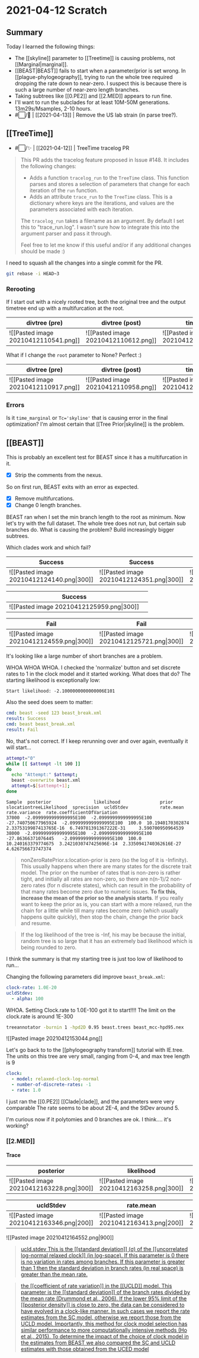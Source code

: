 # 2021-04-12 Scratch

## Summary

Today I learned the following things:
- The [[skyline]] parameter to [[Treetime]] is causing problems, not [[Marginal|marginal]].
- [[BEAST|BEAST]] fails to start when a parameter/prior is set wrong. In [[plague-phylogeography]], trying to run the whole tree required dropping the rate down to near-zero. I suspect this is because there is such a large number of near-zero length branches.
- Taking subtrees like [[0.PE2]] and [[2.MED]] appears to run fine.
- I'll want to run the subclades for at least 10M-50M generations. 13m29s/Msamples, 2-10 hours.
- #⬜/🧨 | [[2021-04-13]] | Remove the US lab strain (in parse tree?).

## [[TreeTime]]
- #⬜/✨ | [[2021-04-12]] | TreeTime tracelog PR

> This PR adds the tracelog feature proposed in Issue #148. It includes the following changes:
> - Adds a function ```tracelog_run``` to the ```TreeTime``` class. This function parses and stores a selection of parameters that change for each iteration of the ```run``` function.
> - Adds an attribute ```trace_run``` to the ```TreeTime``` class. This is a dictionary where keys are the iterations, and values are the parameters associated with each iteration.
>
> The ```tracelog_run``` takes a filename as an argument. By default I set this to "trace_run.log". I wasn't sure how to integrate this into the argument parser and pass it through.
>
> Feel free to let me know if this useful and/or if any additional changes should be made :)


I need to squash all the changes into a single commit for the PR.
```bash
git rebase -i HEAD~3 
```

### Rerooting

If I start out with a nicely rooted tree, both the original tree and the output timetree end up with a multifurcation at the root.

| divtree (pre)                        | divtree (post)                       |   timetree                                   | 
| ------------------------------------ | ------------------------------------ | ------------------------------------ |
| ![[Pasted image 20210412110541.png]] | ![[Pasted image 20210412110612.png]] | ![[Pasted image 20210412110720.png]] |

What if I change the ```root``` parameter to None?  Perfect :)

| divtree (pre)                        | divtree (post)                       |   timetree                                   | 
| ------------------------------------ | ------------------------------------ | ------------------------------------ |
| ![[Pasted image 20210412110917.png]] | ![[Pasted image 20210412110958.png]] | ![[Pasted image 20210412111012.png]] |

### Errors

Is it ```time_marginal``` or ```Tc='skyline'``` that is causing error in the final optimization? I'm almost certain that [[Tree Prior|skyline]] is the problem.

## [[BEAST]]

This is probably an excellent test for BEAST since it has a multifurcation in it.

- [x] Strip the comments from the nexus.

So on first run, BEAST exits with an error as expected. 

- [x] Remove multifurcations.
- [x] Change 0 length branches.

BEAST ran when I set the min branch length to the root as minimum. Now let's try with the full dataset. The whole tree does not run, but certain sub branches do. What is causing the problem? Build increasingly bigger subtrees.

Which clades work and which fail?

| Success                                   | Success                                   | Success (Same geo)    |
| ----------------------------------------- | ----------------------------------------- | --- |
| ![[Pasted image 20210412124140.png\|300]] | ![[Pasted image 20210412124351.png\|300]] | ![[Pasted image 20210412125523.png\|300]]    | 

| Success                                   |     | 
| ----------------------------------------- | --- |
| ![[Pasted image 20210412125959.png\|300]] |     |

| Fail                                      | Fail                                      | Fail    | 
| ----------------------------------------- | ----------------------------------------- | --- |
| ![[Pasted image 20210412124559.png\|300]] | ![[Pasted image 20210412125721.png\|300]] | ![[Pasted image 20210412130200.png\|300]]    |

It's looking like a large number of short branches are a problem.

WHOA WHOA WHOA. I checked the 'normalize' button  and set discrete rates to 1 in the clock model and it started working. What does that do? The starting likelihood is exceptionally low:

```text
Start likelihood: -2.1000000000000006E101
```

Also the seed does seem to matter:
```yaml
cmd: beast -seed 123 beast_break.xml
result: Success
cmd: beast beast_break.xml
result: Fail
```
No, that's not correct. If I keep rerunning over and over again, eventually it will start...

```bash
attempt="0"
while [[ $attempt -lt 100 ]]
do
  echo "Attempt:" $attempt;
  beast -overwrite beast.xml
  attempt=$[$attempt+1];
done
```


```text
Sample  posterior                likelihood               prior                slocationtreeLikelihood  sprecision  ucldStdev            rate.mean           rate.variance	rate.coefficientOfVariation
37000  -2.0999999999999995E100  -2.0999999999999995E100  -27.740750677965924  -2.0999999999999995E100  100.0  10.1940170302874    2.3375319987413765E-16  6.749781391367222E-31		3.590700950964539
38000  -2.0999999999999995E100  -2.0999999999999995E100  -27.86366371076445   -2.0999999999999995E100  100.0  10.240163379774675  3.2421030747425696E-14  2.3350941740362616E-27	4.626756673747374
```

>nonZeroRatePrior.s:location-prior is zero (so the log of it is -Infinity). This usually happens when there are many states for the discrete trait model. The prior on the number of rates that is non-zero is rather tight, and initially all rates are non-zero, so there are n(n-1)/2 non-zero rates (for n discrete states), which can result in the probability of that many rates become zero due to numeric issues. **To fix this, increase the mean of the prior so the analysis starts**. If you really want to keep the prior as is, you can start with a more relaxed, run the chain for a little while till many rates become zero (which usually happens quite quickly), then stop the chain, change the prior back and resume.

> If the log likelihood of the tree is -Inf, his may be because the initial, random tree is so large that it has an extremely bad likelihood which is being rounded to zero.

I think the summary is that my starting tree is just too low of likelihood to run...

Changing the following parameters did improve ```beast_break.xml```:

```yaml
clock-rate: 1.0E-20 
ucldStdev:
  - alpha: 100  
```

WHOA. Setting Clock.rate to 1.0E-100 got it to start!!!! The limit on the clock.rate is around 1E-300

```bash
treeannotator -burnin 1 -hpd2D 0.95 beast.trees beast_mcc-hpd95.nex
```

![[Pasted image 20210412153044.png]]

Let's go back to to the [[phylogeography transform]] tutorial with IE.tree. The units on this tree are very small, ranging from 0-4, and max tree length is 9

```yaml
clock:
  - model: relaxed-clock-log-normal
  - number-of-discrete-rates: -1
  - rate: 1.0
```

I just ran the [[0.PE2]] [[Clade|clade]], and the parameters were very comparable The rate seems to be about 2E-4, and the StDev around 5.

I'm curious now if it polytomies and 0 branches are ok. I think.... it's working?

### [[2.MED]]

#### Trace

| posterior                                 | likelihood                                | prior |
| ----------------------------------------- | ----------------------------------------- | ----- |
| ![[Pasted image 20210412163228.png\|300]] | ![[Pasted image 20210412163258.png\|300]] | ![[Pasted image 20210412163319.png\|300]]      |

| ucldStdev                                 | rate.mean                                 | rate.variance                             | rate.coefficientOfVariation               |
| ----------------------------------------- | ----------------------------------------- | ----------------------------------------- | ----------------------------------------- |
| ![[Pasted image 20210412163346.png\|200]] | ![[Pasted image 20210412163413.png\|200]] | ![[Pasted image 20210412163430.png\|200]] | ![[Pasted image 20210412163451.png\|200]] | 

![[Pasted image 20210412164552.png\|900]]

>[ucld.stdev This is the [[standard deviation]] (σ) of the [[uncorrelated log-normal relaxed clock]] (in log-space). If this parameter is 0 there is no variation in rates among branches. If this parameter is greater than 1 then the standard deviation in branch rates (in real space) is greater than the mean rate.](https://www.beast2.org/parameters/)

>[the [[coefficient of rate variation]] in the [[UCLD]] model. This parameter is the [[standard deviation]] of the branch rates divided by the mean rate (Drummond et al., 2006). If the lower 95% limit of the [[posterior density]] is close to zero, the data can be considered to have evolved in a clock-like manner. In such cases we report the rate estimates from the SC model, otherwise we report those from the UCLD model. Importantly, this method for clock model selection has similar performance to more computationally intensive methods (Ho et al., 2015). To determine the impact of the choice of clock model in the estimates from BEAST we also compared the SC and UCLD estimates with those obtained from the UCED model](https://academic.oup.com/bioinformatics/article/32/22/3375/2525597)